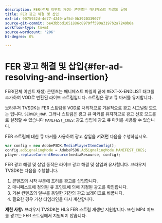 ```yaml
---
description: FER(전체 이벤트 재생) 콘텐츠는 매니페스트 파일의 끝에
title: FER 광고 해결 및 삽입
exl-id: 9075932d-4e77-4249-af5d-0b392033907f
source-git-commit: be43bbbd1051886c8979ff590a3197b2a7249b6a
workflow-type: tm+mt
source-wordcount: '206'
ht-degree: 0%

---
```


# FER 광고 해결 및 삽입{#fer-ad-resolving-and-insertion}

FER(전체 이벤트 재생) 콘텐츠는 매니페스트 파일의 끝에 #EXT-X-ENDLIST 태그를 추가하여 VOD로 변환된 라이브 스트림입니다. 스트림은 광고 큐 마커를 유지합니다.

브라우저 TVSDK는 FER 스트림을 VOD로 처리하므로 기본적으로 광고 시그널링 모드는 입니다. `SERVER_MAP`. 그러나 스트림은 광고 큐 마커를 유지하므로 광고 신호 모드를 로 설정할 수 있습니다 `MANIFEST_CUES`: 광고 삽입에 광고 큐 마커를 사용할 수 있습니다.

FER 스트림에 대한 큐 마커를 사용하여 광고 삽입을 켜려면 다음을 수행하십시오.

```js
var config = new AdobePSDK.MediaPlayerItemConfig(); 
config.adSignalingMode = AdobePSDK.AdSignalingMode.MANIFEST_CUES; 
player.replaceCurrentResource(mediaResource, config);
```

FER 광고 해결 및 삽입 동작은 라이브 광고 해결 및 삽입과 유사합니다. 브라우저 TVSDK는 다음을 수행합니다.

1. 콘텐츠의 시작 부분에 프리롤 광고를 삽입합니다.
1. 매니페스트에 정의된 큐 포인트에 의해 지정된 광고를 확인합니다.
1. 기본 컨텐츠의 일부를 동일한 기간의 광고 브레이크로 바꿉니다.
1. 필요한 경우 가상 타임라인을 다시 계산합니다.

**제한 사항:** 브라우저 TVSDK는 HLS FER 스트림 재생만 지원합니다. 또한 MP4 미드롤 광고는 FER 스트림에서 지원되지 않습니다.
